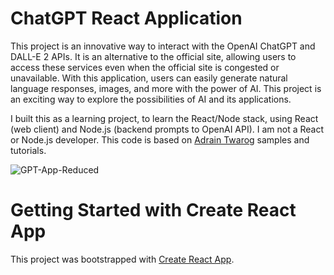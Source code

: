 # ChatGPT React Application

This project is an innovative way to interact with the OpenAI ChatGPT and DALL-E 2 APIs. It is an alternative to the official site, allowing users to access these services even when the official site is congested or unavailable. With this application, users can easily generate natural language responses, images, and more with the power of AI. This project is an exciting way to explore the possibilities of AI and its applications.

I built this as a learning project, to learn the React/Node stack, using React (web client) and Node.js (backend prompts to OpenAI API). I am not a React or Node.js developer.  This code is based on [Adrain Twarog](https://github.com/adriantwarog) samples and tutorials.


![GPT-App-Reduced](https://user-images.githubusercontent.com/43736590/210020110-2ec37114-3a96-4f7d-9534-6109fcca2503.png)





# Getting Started with Create React App

This project was bootstrapped with [Create React App](https://github.com/facebook/create-react-app).

